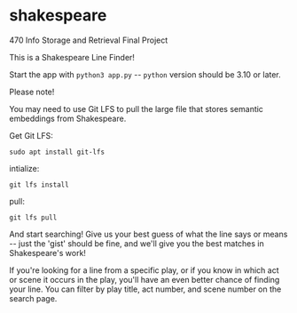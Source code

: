 # shakespeare
470 Info Storage and Retrieval Final Project

This is a Shakespeare Line Finder!

Start the app with `python3 app.py` -- `python` version should be 3.10 or later.

Please note!

You may need to use Git LFS to pull the large file that stores semantic embeddings from Shakespeare. 

Get Git LFS:

`sudo apt install git-lfs`

intialize:

`git lfs install`

pull:

`git lfs pull`


And start searching! Give us your best guess of what the line says or means -- just the 'gist' should be fine, and we'll give you the best matches in Shakespeare's work!

If you're looking for a line from a specific play, or if you know in which act or scene it occurs in the play, you'll have an even better chance of finding your line. You can filter by play title, act number, and scene number on the search page.


